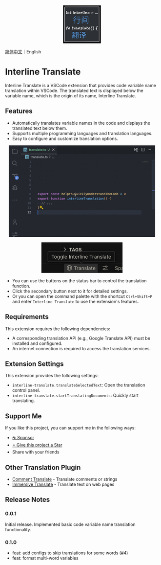 <p align="center">
  <img width="124px" height="124px" src="./assets/logo.png" />
</p>

[简体中文](https://github.com/LittleSound/interline-translate/blob/main/README-cn.md)｜English

# Interline Translate

Interline Translate is a VSCode extension that provides code variable name translation within VSCode. The translated text is displayed below the variable name, which is the origin of its name, Interline Translate.

## Features

<!-- Tip: Using animations to showcase your extension is a great way to engage users. We recommend short, focused animations to make it easier for users to follow. -->

- Automatically translates variable names in the code and displays the translated text below them.
- Supports multiple programming languages and translation languages.
- Easy to configure and customize translation options.

<p align="center">
  <img height="300px" src="./assets/interline-demo.gif" />
</p>

<p align="center">
  <img height="100px" src="./assets/status-bar-buttons.png" />
</p>

- You can use the buttons on the status bar to control the translation function.
- Click the secondary button next to it for detailed settings.
- Or you can open the command palette with the shortcut `Ctrl+Shift+P` and enter `Interline Translate` to use the extension's features.

## Requirements

This extension requires the following dependencies:

- A corresponding translation API (e.g., Google Translate API) must be installed and configured.
- An internet connection is required to access the translation services.

## Extension Settings

This extension provides the following settings:

* `interline-translate.translateSelectedText`: Open the translation control panel.
* `interline-translate.startTranslatingDocuments`: Quickly start translating.

<!-- ## Known Issues -->
<!-- List known issues here to help users avoid submitting duplicate issues. -->

## Support Me

If you like this project, you can support me in the following ways:

- [☕️ Sponsor](https://github.com/sponsors/LittleSound)
- [⭐️ Give this project a Star](https://github.com/LittleSound/interline-translate)
- Share with your friends

## Other Translation Plugin

- [Comment Translate](https://marketplace.visualstudio.com/items?itemName=intellsmi.comment-translate) - Translate comments or strings
- [Immersive Translate](https://immersivetranslate.com/) - Translate text on web pages

## Release Notes

### 0.0.1

Initial release. Implemented basic code variable name translation functionality.


### 0.1.0

- feat: add configs to skip translations for some words ([#4](https://github.com/LittleSound/interline-translate/pull/4))
- feat: format multi-word variables
